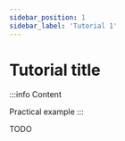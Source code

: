 ```yaml
---
sidebar_position: 1
sidebar_label: 'Tutorial 1'
---
```


# Tutorial title

:::info Content

Practical example
:::

TODO